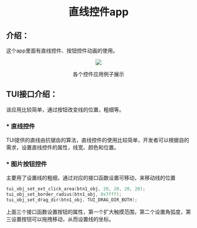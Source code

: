 <h1 align="center"> 直线控件app </h1>

## 介绍：
这个app里面有直线控件、按钮控件动画的使用。

<p align="center">
<img src="https://s1.imagehub.cc/images/2022/06/16/line.gif">
</p>
<p align="center">
各个控件应用例子展示
</p>

## TUI接口介绍：
该应用比较简单，通过按钮改变线的位置，粗细等。

### * 直线控件
TUI提供的直线由抗锯齿的算法，直线控件的使用比较简单，开发者可以根据自的需求，设置直线控件的属性，线宽、颜色和位置。

### * 图片按钮控件
主要用了设置线的粗细，通过对应的接口函数设置可移动，来移动线的位置
``` c
tui_obj_set_ext_click_area(btn1_obj, 20, 20, 20, 20);
tui_obj_set_border_radius(btn1_obj, 0x7fff);
tui_obj_set_drag_dir(btn1_obj, TUI_DRAG_DIR_BOTH);
```
上面三个接口函数设置按钮的属性，第一个扩大触摸范围，第二个设置角弧度，第三设置按钮可以拖拽移动，从而设置线的坐标。



